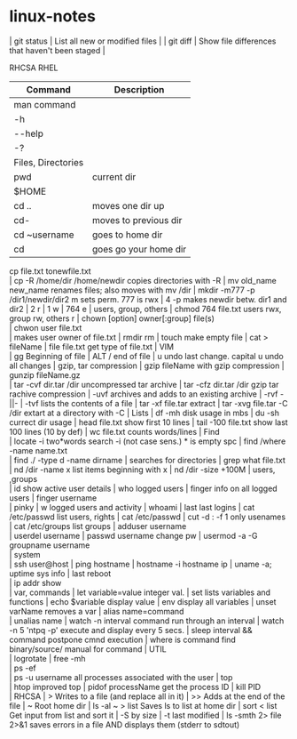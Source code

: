 # linux-notes


| git status | List all new or modified files |
| git diff | Show file differences that haven't been staged |

RHCSA RHEL

| Command | Description |
| --- | --- |
| man command	|
| -h	|
| --help	|
| -?	|
| Files, Directories	
| pwd | current dir|
| $HOME	|
| cd ..	|moves one dir up
| cd-	|moves to previous dir
| cd ~username	|goes to home dir
| cd	|goes go your home dir
cp file.txt tonewfile.txt	
| cp -R /home/dir /home/newdir	copies directories with -R
| mv old_name new_name	renames files; also moves with mv /dir
| mkdir -m777 -p /dir1/newdir/dir2	m sets perm. 777 is rwx
| 4	-p makes newdir betw. dir1 and dir2
| 2	r
| 1	w
| 764	e
| 	users, group, others
| chmod 764 file.txt	users rwx, group rw, others r
| chown [option] owner[:group] file(s)	
| chwon user file.txt	
| 	makes user owner of file.txt
| rmdir	rm
| touch	make empty file
| cat > fileName
| file file.txt	get type of file.txt
| VIM	
| gg	Beginning of file
| ALT /	end of file
| u	undo last change. capital u undo all changes
| gzip, tar compression	
| gzip fileName	with gzip compression
| gunzip fileName.gz	
| tar -cvf dir.tar /dir	uncompressed tar archive
| tar -cfz dir.tar /dir	gzip tar rachive compression
| -uvf	archives and adds to an existing archive
| -rvf	-||-
| -tvf	lists the contents of a file
| tar -xf file.tar	extract
| tar -xvg file.tar -C /dir	extart at a directory with -C
| Lists	
| df -mh	disk usage in mbs
| du -sh	currect dir usage
| head file.txt	show first 10 lines
| tail -100 file.txt	show last 100 lines (10 by def)
| wc file.txt	counts words/lines
| Find	
| locate -i two*words	search -i (not case sens.) * is empty spc
| find /where -name name.txt	
| find ./ -type d -name dirname	
| 	searches for directories
| grep what file.txt	
| nd /dir -name x	list items beginning with x
| nd /dir -size +100M
| users, ,groups	
| id	show active user details
| who	logged users
| finger	info on all logged users
| finger username	
| pinky	
| w	logged users and activity
| whoami
| last	last logins
| cat /etc/passwd	list users, rights
| cat /etc/passwd | cut -d : -f 1	only usenames
| cat /etc/groups	list groups
| adduser username	
| userdel username
| passwd username	change pw
| usermod -a -G groupname username	
| system	
| ssh user@host	
| ping hostname	
| hostname -i	hostname ip
| uname -a; uptime	sys info
| last reboot	
| ip addr show	
| var, commands	
| let variable=value	integer val.
| set	lists variables and functions
| echo $variable	display value
| env	display all variables
| unset varName	removes a var
| alias name=command	
| unalias name
| watch -n interval command	run through an interval
| watch -n 5 'ntpq -p'	execute and display every 5 secs.
| sleep interval && command	postpone cmnd execution
| where is command	find binary/source/ manual for command
| UTIL	
| logrotate	
| free -mh	
| ps -ef	
| ps -u username	all processes associated with the user
| top	
| htop	improved top
| pidof processName	get the process ID
| kill PID	
| RHCSA	
| >	Writes to a file (and replace all in it)
| >>	Adds at the end of the file
| ~	Root home dir
| ls -al ~ > list	Saves ls to list at home dir
| sort < list	Get input from list and sort it
| -S	by size
| -t	last modified
| ls -smth 2> file 2>&1	 saves errors in a file AND displays them (stderr to sdtout)
	
	
	
	
	
	
	
	
